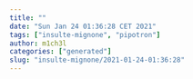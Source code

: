 ```yaml
---
title: ""
date: "Sun Jan 24 01:36:28 CET 2021"
tags: ["insulte-mignone", "pipotron"]
author: m1ch3l
categories: ["generated"]
slug: "insulte-mignone/2021-01-24-01:36:28"
---
```



